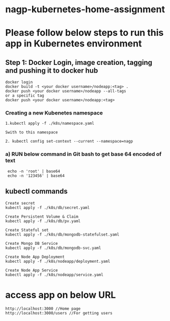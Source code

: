 # nagp-kubernetes-home-assignment

# Please follow below steps to run this app in Kubernetes environment

## Step 1: Docker Login, image creation, tagging and pushing it to docker hub
```
docker login
docker build -t <your docker username>/nodeapp:<tag> .
docker push <your docker username>/nodeapp --all-tags
or a specific tag
docker push <your docker username>/nodeapp:<tag>
```

### Creating a new Kubenetes namespace
```
1.kubectl apply -f ./k8s/namespace.yaml

Swith to this namespace

2. kubectl config set-context --current --namespace=nagp
```
###  a) RUN below command in Git bash to get base 64 encoded of text
```
 echo -n 'root' | base64
 echo -n '123456' | base64
```
## kubectl commands
```
Create secret
kubectl apply -f ./k8s/db/secret.yaml

Create Persistent Volume & Claim
kubectl apply -f ./k8s/db/pv.yaml

Create Stateful set
kubectl apply -f ./k8s/db/mongodb-statefulset.yaml

Create Mongo DB Service
kubectl apply -f ./k8s/db/mongodb-svc.yaml

Create Node App Deployment
kubectl apply -f ./k8s/nodeapp/deployment.yaml

Create Node App Service
kubectl apply -f ./k8s/nodeapp/service.yaml
```
# access app on below URL
```
http://localhost:3000 //Home page
http://localhost:3000/users //For getting users 
```


